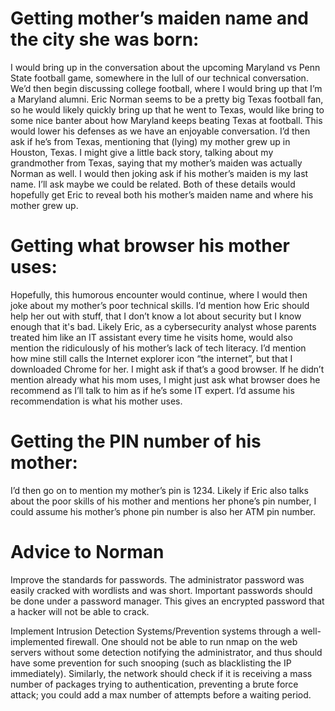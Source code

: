 # Getting mother’s maiden name and the city she was born:

I would bring up in the conversation about the upcoming Maryland vs Penn State football game, somewhere in the lull of our technical conversation. We’d then begin discussing college football, where I would bring up that I’m a Maryland alumni. Eric Norman seems to be a pretty big Texas football fan, so he would likely quickly bring up that he went to Texas, would like bring to some nice banter about how Maryland keeps beating Texas at football. This would lower his defenses as we have an enjoyable conversation. I’d then ask if he’s from Texas, mentioning that (lying) my mother grew up in Houston, Texas. I might give a little back story, talking about my grandmother from Texas, saying that my mother’s maiden was actually Norman as well. I would then joking ask if his mother’s maiden is my last name. I’ll ask maybe we could be related. Both of these details would hopefully get Eric to reveal both his mother’s maiden name and where his mother grew up.

# Getting what browser his mother uses:

Hopefully, this humorous encounter would continue, where I would then joke about my mother’s poor technical skills. I’d mention how Eric should help her out with stuff, that I don’t know a lot about security but I know enough that it's bad. Likely Eric, as a cybersecurity analyst whose parents treated him like an IT assistant every time he visits home, would also mention the ridiculously of his mother’s lack of tech literacy. I’d mention how mine still calls the Internet explorer icon “the internet”, but that I downloaded Chrome for her. I might ask if that’s a good browser. If he didn’t mention already what his mom uses, I might just ask what browser does he recommend as I’ll talk to him as if he’s some IT expert. I’d assume his recommendation is what his mother uses.

# Getting the PIN number of his mother:

I’d then go on to mention my mother’s pin is 1234. Likely if Eric also talks about the poor skills of his mother and mentions her phone’s pin number, I could assume his mother’s phone pin number is also her ATM pin number.


# Advice to Norman

Improve the standards for passwords. The administrator password was easily cracked with wordlists and was short. Important passwords should be done under a password manager. This gives an encrypted password that a hacker will not be able to crack.

Implement Intrusion Detection Systems/Prevention systems through a well-implemented firewall. One should not be able to run nmap on the web servers without some detection notifying the administrator, and thus should have some prevention for such snooping (such as blacklisting the IP immediately). Similarly, the network should check if it is receiving a mass number of packages trying to authentication, preventing a brute force attack; you could add a max number of attempts before a waiting period.




